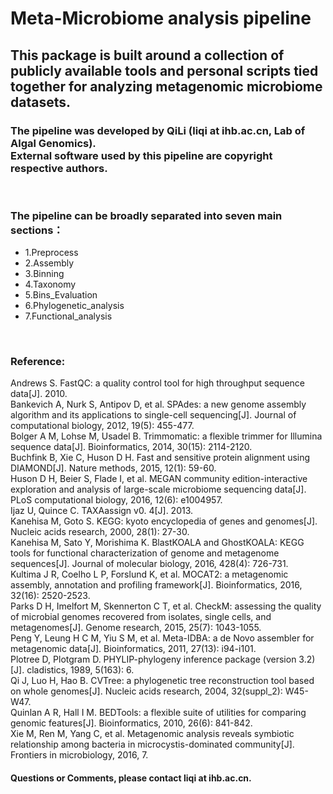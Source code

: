 # Meta-Microbiome analysis pipeline

## This package is built around a collection of publicly available tools and personal scripts tied together for analyzing metagenomic microbiome datasets.

### The pipeline was developed by QiLi (liqi at ihb.ac.cn, Lab of Algal Genomics).<br> External software used by this pipeline are copyright respective authors.
<br>

### The pipeline can be broadly separated into seven main sections：
* 1.Preprocess
* 2.Assembly
* 3.Binning
* 4.Taxonomy
* 5.Bins_Evaluation
* 6.Phylogenetic_analysis
* 7.Functional_analysis
<br>

### Reference:
Andrews S. FastQC: a quality control tool for high throughput sequence data[J]. 2010.<br>
Bankevich A, Nurk S, Antipov D, et al. SPAdes: a new genome assembly algorithm and its applications to single-cell sequencing[J]. Journal of computational biology, 2012, 19(5): 455-477.<br>
Bolger A M, Lohse M, Usadel B. Trimmomatic: a flexible trimmer for Illumina sequence data[J]. Bioinformatics, 2014, 30(15): 2114-2120.<br>
Buchfink B, Xie C, Huson D H. Fast and sensitive protein alignment using DIAMOND[J]. Nature methods, 2015, 12(1): 59-60.<br>
Huson D H, Beier S, Flade I, et al. MEGAN community edition-interactive exploration and analysis of large-scale microbiome sequencing data[J]. PLoS computational biology, 2016, 12(6): e1004957.<br>
Ijaz U, Quince C. TAXAassign v0. 4[J]. 2013.<br>
Kanehisa M, Goto S. KEGG: kyoto encyclopedia of genes and genomes[J]. Nucleic acids research, 2000, 28(1): 27-30.<br>
Kanehisa M, Sato Y, Morishima K. BlastKOALA and GhostKOALA: KEGG tools for functional characterization of genome and metagenome sequences[J]. Journal of molecular biology, 2016, 428(4): 726-731.<br>
Kultima J R, Coelho L P, Forslund K, et al. MOCAT2: a metagenomic assembly, annotation and profiling framework[J]. Bioinformatics, 2016, 32(16): 2520-2523.<br>
Parks D H, Imelfort M, Skennerton C T, et al. CheckM: assessing the quality of microbial genomes recovered from isolates, single cells, and metagenomes[J]. Genome research, 2015, 25(7): 1043-1055.<br>
Peng Y, Leung H C M, Yiu S M, et al. Meta-IDBA: a de Novo assembler for metagenomic data[J]. Bioinformatics, 2011, 27(13): i94-i101.<br>
Plotree D, Plotgram D. PHYLIP-phylogeny inference package (version 3.2)[J]. cladistics, 1989, 5(163): 6.<br>
Qi J, Luo H, Hao B. CVTree: a phylogenetic tree reconstruction tool based on whole genomes[J]. Nucleic acids research, 2004, 32(suppl_2): W45-W47.<br>
Quinlan A R, Hall I M. BEDTools: a flexible suite of utilities for comparing genomic features[J]. Bioinformatics, 2010, 26(6): 841-842.<br>
Xie M, Ren M, Yang C, et al. Metagenomic analysis reveals symbiotic relationship among bacteria in microcystis-dominated community[J]. Frontiers in microbiology, 2016, 7.<br>


#### Questions or Comments, please contact liqi at ihb.ac.cn.

